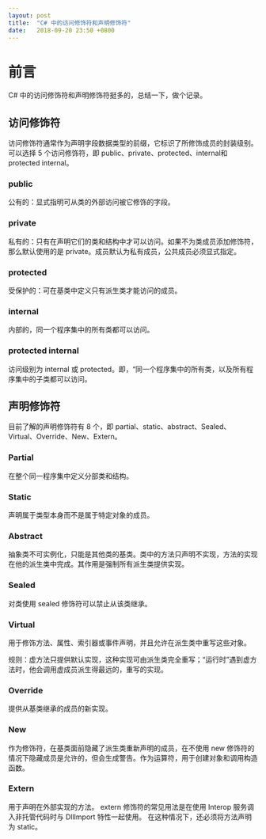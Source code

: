```yaml
---
layout: post
title:  "C# 中的访问修饰符和声明修饰符"
date:   2018-09-20 23:50 +0800
---
```

# 前言

C# 中的访问修饰符和声明修饰符挺多的，总结一下，做个记录。

## 访问修饰符

访问修饰符通常作为声明字段数据类型的前缀，它标识了所修饰成员的封装级别。可以选择 5 个访问修饰符，即 public、private、protected、internal和 protected internal。

### public

公有的：显式指明可从类的外部访问被它修饰的字段。

### private

私有的：只有在声明它们的类和结构中才可以访问。如果不为类成员添加修饰符，那么默认使用的是 private。成员默认为私有成员，公共成员必须显式指定。

### protected

受保护的：可在基类中定义只有派生类才能访问的成员。

### internal

内部的，同一个程序集中的所有类都可以访问。

### protected internal

访问级别为 internal 或 protected。即，“同一个程序集中的所有类，以及所有程序集中的子类都可以访问。

## 声明修饰符

目前了解的声明修饰符有 8 个，即 partial、static、abstract、Sealed、Virtual、Override、New、Extern。

### Partial

在整个同一程序集中定义分部类和结构。

### Static

声明属于类型本身而不是属于特定对象的成员。

### Abstract

抽象类不可实例化，只能是其他类的基类。类中的方法只声明不实现，方法的实现在他的派生类中完成。其作用是强制所有派生类提供实现。

### Sealed

对类使用 sealed 修饰符可以禁止从该类继承。

### Virtual

用于修饰方法、属性、索引器或事件声明，并且允许在派生类中重写这些对象。

规则：虚方法只提供默认实现，这种实现可由派生类完全重写；“运行时”遇到虚方法时，他会调用虚成员派生得最远的，重写的实现。

### Override

提供从基类继承的成员的新实现。

### New

作为修饰符，在基类面前隐藏了派生类重新声明的成员，在不使用 new 修饰符的情况下隐藏成员是允许的，但会生成警告。作为运算符，用于创建对象和调用构造函数。

### Extern

用于声明在外部实现的方法。 extern 修饰符的常见用法是在使用 Interop 服务调入非托管代码时与 DllImport 特性一起使用。 在这种情况下，还必须将方法声明为 static。